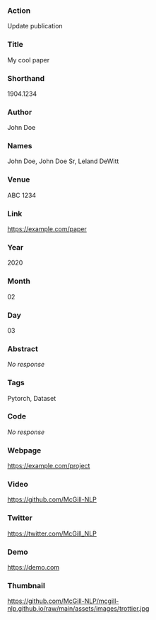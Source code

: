 ### Action

Update publication

### Title

My cool paper

### Shorthand

1904.1234

### Author

John Doe

### Names

John Doe, John Doe Sr, Leland DeWitt

### Venue

ABC 1234

### Link

https://example.com/paper

### Year

2020

### Month

02

### Day

03

### Abstract

_No response_

### Tags

Pytorch, Dataset

### Code

_No response_

### Webpage

https://example.com/project

### Video

https://github.com/McGill-NLP

### Twitter

https://twitter.com/McGill_NLP

### Demo

https://demo.com

### Thumbnail

https://github.com/McGill-NLP/mcgill-nlp.github.io/raw/main/assets/images/trottier.jpg